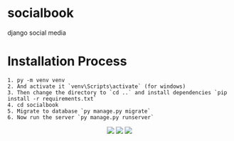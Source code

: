 # socialbook
django social media

# Installation Process
```
1. py -m venv venv
2. And activate it `venv\Scripts\activate` (for windows)
3. Then change the directory to `cd ..` and install dependencies `pip install -r requirements.txt`
4. cd socialbook
5. Migrate to database `py manage.py migrate`
6. Now run the server `py manage.py runserver`
```
<p align='center'> 
  <img src='https://lh3.googleusercontent.com/pw/AMWts8DRBq_ZofZDXbumlCq1Fp1aeqH28c8zNfHqquHrdEbdIwMR2XFle1R04CI7f42NJuJr-bnzKqWZji00ZflNYCGw9qMMnnLuyNgJtP6aP5GuBrtCY07sk-Hwr7Dc5HvpkX_aA4Dg2-p04dTxOhfQQFYN=w1724-h933-no?authuser=0'>
    <img src='https://lh3.googleusercontent.com/ylpdjG1O5ynSnV1TX4NqMpL73pn8j20CZAABlOXgffVGxKr7LUQzk0J9uoIKxKl5HiAq1TzIhMo6HUcHaQVm-RdhqRxRoGttyn5g_8q4Bn-FNghSNicaAv13ECfmUqjldbFKVesQE3nuCIiINg_dUQ_Lzn-UtL9OkWt7Qh52h4JPqx5bWPTmnZa5zhjoeLT1aNB6bFqp0Ll4YBbsRDQAIfl2xddVNJA3UcxX_7vkwQRuBb2JBEutGfvT2GPI14lo_Cth4J68EKCALqpgQ0NesYWhHOizpTm-sfbfJ1Frp9hiHHwsvYwssSRqlNcZJclrN-rDAsMxb8rf-Lz5Z_1Px8EZEf75tNe5LbaBK9EI9MIeGI25DZCdeCXNeXi02Hvp61RPv1htJBuCkjj7xY0OHvaC1k4RKFPd1apJ3BVcmtI3pIReo-B3RxiIZuiAwaneAr0IRgmCmfrt5kJKGu1bLaFix4tnzzODqpx7Sv3stdCFMu_zIp5U8ISBdBnqTfemm9p0QY1tiLUc5u6TkeV2ZHOI4EKp29Dkw4VvoGEdIPgHTiSo31AVVWRy1oPFOR4WMu5VISAM9o6mscMEwhozue4eVOJFV98ng3a_3tOy18Aud4LGtw0jI19s28zvm7ACEyhp8JXlnw3FzDNpNstVAtXwhIoDkJs17vdq8hTO2h_R-oV2bApJ-YaHMii3qEEHp09dlk2ahysN_ZuePOQ2aCQmoSiBvf_qwQh3KR4Zyucfw65r3k-GGGFMdVQRrW5e0bGy9ChN1Q2JKz5tS77bW_rmQcr4zeB29tUajUsr6KhB3GNzbHWyrEk_KBHzC2-XDr3d_vg_Uiz314u3jayQF1VJ01p8wR8YBr1ABO2HGA_3GOmfVH6mDcm-PHt8xBzUgPJ_L_IXhf9L2DZqwUX3A7ijS1ahga-eMVcmnA4AimCU=w1078-h933-no?authuser=0'>
    <img src='https://lh3.googleusercontent.com/TBtnZH9ouDaocz8IPaRWET8bnvQDGd5oM5hg0TxpLcnU7T6qcCCu7Mw69NJq96z8CkPR6qdIttwqW5C1LrGdJnxScNLRgc3KwQHPGoeEdFyHzuV7fY2d4KfSCGSq2W4n_oWysqLUIVkn47_WGBt8zHGRNibk4hk9aiLNPZH6GF7xHfO-SsE8ByXXm1bmqi8AoJBTzWLsny1EfIAguvHH_izfGbIpdZR58d0HoIJhuHRRXUucbouYIHnPyiLny1D8P9iJbdpxPU5gODml5kfH9HodirldBYJg6cvBJ8A5vhaz92h0GZH_pRz0rLz0U0G5ZsWEgNne-Ejg3de1weTB_7EE6KU8Ixssl_-ZFOaUny8QJPtezxYjr8ptnGKIYVN5NUshJOHIfQE0If_B6kOaOoFLQcoq_4hetyEPhlMJFC9p_MzhuFL3mGU1M6i-nb62y5b1VLAo9ABMFynDkOqHC1tQIH6pRAfdTo8GV2kFjyqd7NoA5mKyho3rducK5niu9-paRGxxCkez20RRnAQo58WzseFpkGcXEXkfwpG2V6BLjIOSXRgO1I7JciPF4Bx06p0psGfUfkslROuI3ywev_2cSJSgAHvQxO8ZedhI26vObg7P5uK-P7zSPJHyqS8Pp7WYK2ybVviL5B97FhAgj7aCcZUEsKjUrPgBEGOHLnCfs-U6HnEyfMXtQlks7FU5AMrxmXnqTX0c59LlhDKNaNx4Bv2k_KIEIDXlNkQWasELPLf1H3LIcVDahcPEWMMNxNXHWfuMqfFeGIQOGJqP2VfRZ26CgxkVXsi48CPRM4NpzxReIZvwsr9_F7XCbtMN3YLwhi9bnbfDSJfP4slLFlhBfPyBbtGKx8v7S87xayGFhDpMT8bOQDirbNZrwSBKcxKkxUsLV2a0dbO2nRhLw9FI1RDakmo4NCUmKHmjWl1G=w1724-h933-no?authuser=0'>
</p>


